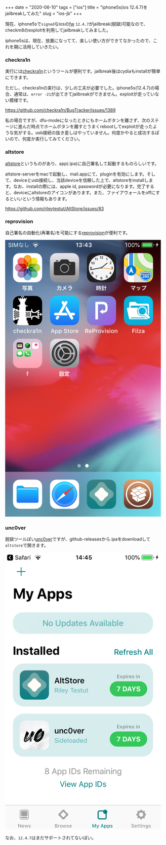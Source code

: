 +++
date = "2020-06-10"
tags = ["ios"]
title = "iphone5s(ios 12.4.7)をjailbreakしてみた"
slug = "ios-jb"
+++

現在、iphone5sで`signed`なiosの[fw](https://ipsw.me) `12.4.7`がjailbreak(脱獄)可能なので、checkm8のexploitを利用してjailbreakしてみました。

iphone5sは、現在、放置になってて、楽しい使い方ができてなかったので、これを期に活用していきたい。

### checkra1n

実行には[checkra1n](https://checkra.in/)というツールが便利です。jailbreak後はcydiaもinstallが簡単にできます。

ただし、checkra1nの実行は、少しの工夫が必要でした。iphone5s(12.4.7)の場合、通常は、`error -21`が出てきてjailbreakができません。exploitが走っていない模様です。

https://github.com/checkra1n/BugTracker/issues/1389

私の場合ですが、dfu-modeになったときにもホームボタンを離さず、次のステージに進んだ時点でホームボタンを離すとうまくrebootしてexploitが走ったような気がする。usb接続の抜き差しはやっていません。何度かやると成功するぽいので、何度か実行してみてください。

### altstore

[altstore](https://altstore.io/)というものがあり、app(.ipa)に自己署名して起動するものらしいです。

altstore-serverをmacで起動し、mail.appにて、pluginを有効にします。そして、deviceとusb接続し、当該deviceを信頼した上で、altstoreをinstallします。なお、installの際には、apple id, passwordが必要になります。完了すると、deviceにaltstoreのアイコンがあります。また、ファイアウォールをoffにするといいという情報もあります。

https://github.com/rileytestut/AltStore/issues/83

### reprovision

自己署名の自動化(再署名)を可能にする[reprovision](https://repo.incendo.ws/)が便利です。

![](https://raw.githubusercontent.com/mba-hack/images/master/ios_jailbreak_iphone5s_2020_06_01.png)

### unc0ver

脱獄ツールぽい[unc0ver](https://github.com/pwn20wndstuff/Undecimus/releases)ですが、github-releasesから.ipaをdownloadして`altstore`で開きます。

![](https://raw.githubusercontent.com/mba-hack/images/master/ios_jailbreak_iphone5s_2020_06_02.png)

なお、`12.4.7`はまだサポートされてないぽい。

